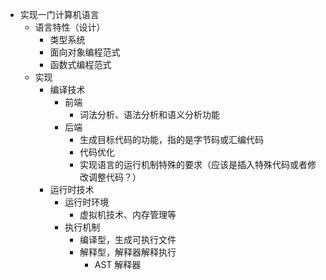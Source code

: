 - 实现一门计算机语言
  - 语言特性（设计）
    - 类型系统
    - 面向对象编程范式
    - 函数式编程范式
  - 实现
    - 编译技术
      - 前端
        - 词法分析、语法分析和语义分析功能
      - 后端
        - 生成目标代码的功能，指的是字节码或汇编代码
        - 代码优化
        - 实现语言的运行机制特殊的要求（应该是插入特殊代码或者修改调整代码？）
    - 运行时技术
      - 运行时环境
        - 虚拟机技术、内存管理等
      - 执行机制
        - 编译型，生成可执行文件
        - 解释型，解释器解释执行
          - AST 解释器